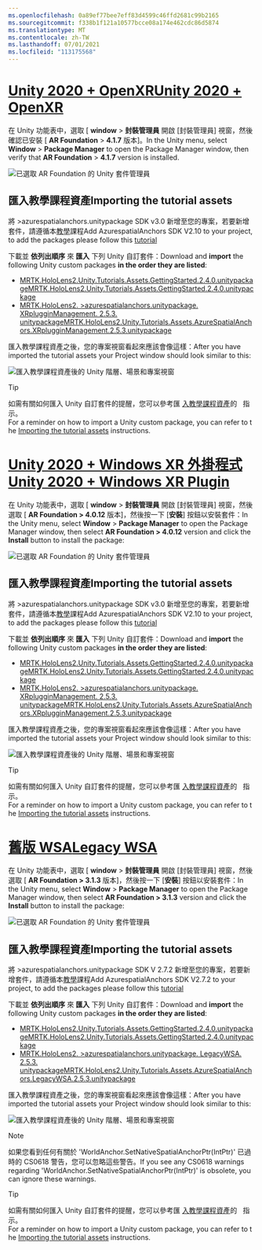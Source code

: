```yaml
---
ms.openlocfilehash: 0a89ef77bee7eff83d4599c46ffd2681c99b2165
ms.sourcegitcommit: f338b1f121a10577bcce08a174e462cdc86d5874
ms.translationtype: MT
ms.contentlocale: zh-TW
ms.lasthandoff: 07/01/2021
ms.locfileid: "113175568"
---
```

# <a name="unity-2020--openxr"></a>[<span data-ttu-id="69ba6-101">Unity 2020 + OpenXR</span><span class="sxs-lookup"><span data-stu-id="69ba6-101">Unity 2020 + OpenXR</span></span>](#tab/openxr)

<span data-ttu-id="69ba6-102">在 Unity 功能表中，選取 [ **window**  >  **封裝管理員** 開啟 [封裝管理員] 視窗，然後確認已安裝 [ **AR Foundation**  >  **4.1.7** 版本]。</span><span class="sxs-lookup"><span data-stu-id="69ba6-102">In the Unity menu, select **Window** > **Package Manager** to open the Package Manager window, then verify that **AR Foundation** > **4.1.7** version is installed.</span></span>

![已選取 AR Foundation 的 Unity 套件管理員](../images/mr-learning-asa/asa-02-section3-step1-1-OpenXR.png)

## <a name="importing-the-tutorial-assets"></a><span data-ttu-id="69ba6-104">匯入教學課程資產</span><span class="sxs-lookup"><span data-stu-id="69ba6-104">Importing the tutorial assets</span></span>

<span data-ttu-id="69ba6-105">將 >azurespatialanchors.unitypackage SDK v3.0 新增至您的專案，若要新增套件，請遵循本[教學](/azure/spatial-anchors/how-tos/setup-unity-project?tabs=UPMPackage)課程</span><span class="sxs-lookup"><span data-stu-id="69ba6-105">Add AzurespatialAnchors SDK V2.10 to your project, to add the packages please follow this [tutorial](/azure/spatial-anchors/how-tos/setup-unity-project?tabs=UPMPackage)</span></span>

<span data-ttu-id="69ba6-106">下載並 **依列出順序** 來 **匯入** 下列 Unity 自訂套件：</span><span class="sxs-lookup"><span data-stu-id="69ba6-106">Download and **import** the following Unity custom packages **in the order they are listed**:</span></span>

* [<span data-ttu-id="69ba6-107">MRTK.HoloLens2.Unity.Tutorials.Assets.GettingStarted.2.4.0.unitypackage</span><span class="sxs-lookup"><span data-stu-id="69ba6-107">MRTK.HoloLens2.Unity.Tutorials.Assets.GettingStarted.2.4.0.unitypackage</span></span>](https://github.com/microsoft/MixedRealityLearning/releases/download/getting-started-v2.4.0/MRTK.HoloLens2.Unity.Tutorials.Assets.GettingStarted.2.4.0.unitypackage)
* [<span data-ttu-id="69ba6-108">MRTK.HoloLens2. >azurespatialanchors.unitypackage. XRplugginManagement. 2.5.3. unitypackage</span><span class="sxs-lookup"><span data-stu-id="69ba6-108">MRTK.HoloLens2.Unity.Tutorials.Assets.AzureSpatialAnchors.XRplugginManagement.2.5.3.unitypackage</span></span>](https://github.com/microsoft/MixedRealityLearning/releases/download/azure-spatial-anchors-v2.5.3.1/MRTK.HoloLens2.Unity.Tutorials.Assets.AzureSpatialAnchors.XRplugginManagement.2.5.3.unitypackage)

<span data-ttu-id="69ba6-109">匯入教學課程資產之後，您的專案視窗看起來應該會像這樣：</span><span class="sxs-lookup"><span data-stu-id="69ba6-109">After you have imported the tutorial assets your Project window should look similar to this:</span></span>

![匯入教學課程資產後的 Unity 階層、場景和專案視窗](../images/mr-learning-asa/asa-02-section3-step1-2-OpenXR.png)

> [!TIP]
> <span data-ttu-id="69ba6-111">如需有關如何匯入 Unity 自訂套件的提醒，您可以參考匯 [入教學課程資產](../mr-learning-base-04.md#importing-the-tutorial-assets)的   指示。</span><span class="sxs-lookup"><span data-stu-id="69ba6-111">For a reminder on how to import a Unity custom package, you can refer to the [Importing the tutorial assets](../mr-learning-base-04.md#importing-the-tutorial-assets) instructions.</span></span>

# <a name="unity-2020--windows-xr-plugin"></a>[<span data-ttu-id="69ba6-112">Unity 2020 + Windows XR 外掛程式</span><span class="sxs-lookup"><span data-stu-id="69ba6-112">Unity 2020 + Windows XR Plugin</span></span>](#tab/winxr)

<span data-ttu-id="69ba6-113">在 Unity 功能表中，選取 [ **window**  >  **封裝管理員** 開啟 [封裝管理員] 視窗，然後選取 [ **AR Foundation > 4.0.12** 版本]，然後按一下 [**安裝**] 按鈕以安裝套件：</span><span class="sxs-lookup"><span data-stu-id="69ba6-113">In the Unity menu, select **Window** > **Package Manager** to open the Package Manager window, then select **AR Foundation > 4.0.12** version and click the **Install** button to install the package:</span></span>

![已選取 AR Foundation 的 Unity 套件管理員](../images/mr-learning-asa/asa-02-section3-step1-1-XRSDK.png)

## <a name="importing-the-tutorial-assets"></a><span data-ttu-id="69ba6-115">匯入教學課程資產</span><span class="sxs-lookup"><span data-stu-id="69ba6-115">Importing the tutorial assets</span></span>

<span data-ttu-id="69ba6-116">將 >azurespatialanchors.unitypackage SDK v3.0 新增至您的專案，若要新增套件，請遵循本[教學](/azure/spatial-anchors/how-tos/setup-unity-project?tabs=UPMPackage)課程</span><span class="sxs-lookup"><span data-stu-id="69ba6-116">Add AzurespatialAnchors SDK V2.10 to your project, to add the packages please follow this [tutorial](/azure/spatial-anchors/how-tos/setup-unity-project?tabs=UPMPackage)</span></span>

<span data-ttu-id="69ba6-117">下載並 **依列出順序** 來 **匯入** 下列 Unity 自訂套件：</span><span class="sxs-lookup"><span data-stu-id="69ba6-117">Download and **import** the following Unity custom packages **in the order they are listed**:</span></span>

* [<span data-ttu-id="69ba6-118">MRTK.HoloLens2.Unity.Tutorials.Assets.GettingStarted.2.4.0.unitypackage</span><span class="sxs-lookup"><span data-stu-id="69ba6-118">MRTK.HoloLens2.Unity.Tutorials.Assets.GettingStarted.2.4.0.unitypackage</span></span>](https://github.com/microsoft/MixedRealityLearning/releases/download/getting-started-v2.4.0/MRTK.HoloLens2.Unity.Tutorials.Assets.GettingStarted.2.4.0.unitypackage)
* [<span data-ttu-id="69ba6-119">MRTK.HoloLens2. >azurespatialanchors.unitypackage. XRplugginManagement. 2.5.3. unitypackage</span><span class="sxs-lookup"><span data-stu-id="69ba6-119">MRTK.HoloLens2.Unity.Tutorials.Assets.AzureSpatialAnchors.XRplugginManagement.2.5.3.unitypackage</span></span>](https://github.com/microsoft/MixedRealityLearning/releases/download/azure-spatial-anchors-v2.5.3.1/MRTK.HoloLens2.Unity.Tutorials.Assets.AzureSpatialAnchors.XRplugginManagement.2.5.3.unitypackage)

<span data-ttu-id="69ba6-120">匯入教學課程資產之後，您的專案視窗看起來應該會像這樣：</span><span class="sxs-lookup"><span data-stu-id="69ba6-120">After you have imported the tutorial assets your Project window should look similar to this:</span></span>

![匯入教學課程資產後的 Unity 階層、場景和專案視窗](../images/mr-learning-asa/asa-02-section3-step1-2-XRSDK.PNG)

> [!TIP]
> <span data-ttu-id="69ba6-122">如需有關如何匯入 Unity 自訂套件的提醒，您可以參考匯 [入教學課程資產](../mr-learning-base-04.md#importing-the-tutorial-assets)的   指示。</span><span class="sxs-lookup"><span data-stu-id="69ba6-122">For a reminder on how to import a Unity custom package, you can refer to the [Importing the tutorial assets](../mr-learning-base-04.md#importing-the-tutorial-assets) instructions.</span></span>

# <a name="legacy-wsa"></a>[<span data-ttu-id="69ba6-123">舊版 WSA</span><span class="sxs-lookup"><span data-stu-id="69ba6-123">Legacy WSA</span></span>](#tab/wsa)

<span data-ttu-id="69ba6-124">在 Unity 功能表中，選取 [ **window**  >  **封裝管理員** 開啟 [封裝管理員] 視窗，然後選取 [ **AR Foundation > 3.1.3** 版本]，然後按一下 [**安裝**] 按鈕以安裝套件：</span><span class="sxs-lookup"><span data-stu-id="69ba6-124">In the Unity menu, select **Window** > **Package Manager** to open the Package Manager window, then select **AR Foundation > 3.1.3** version and click the **Install** button to install the package:</span></span>

![已選取 AR Foundation 的 Unity 套件管理員](../images/mr-learning-asa/asa-02-section3-step1-1-Legacy.png)

## <a name="importing-the-tutorial-assets"></a><span data-ttu-id="69ba6-126">匯入教學課程資產</span><span class="sxs-lookup"><span data-stu-id="69ba6-126">Importing the tutorial assets</span></span>

<span data-ttu-id="69ba6-127">將 >azurespatialanchors.unitypackage SDK V 2.7.2 新增至您的專案，若要新增套件，請遵循本[教學](/azure/spatial-anchors/how-tos/setup-unity-project?tabs=UPMPackage)課程</span><span class="sxs-lookup"><span data-stu-id="69ba6-127">Add AzurespatialAnchors SDK V2.7.2 to your project, to add the packages please follow this [tutorial](/azure/spatial-anchors/how-tos/setup-unity-project?tabs=UPMPackage)</span></span>

<span data-ttu-id="69ba6-128">下載並 **依列出順序** 來 **匯入** 下列 Unity 自訂套件：</span><span class="sxs-lookup"><span data-stu-id="69ba6-128">Download and **import** the following Unity custom packages **in the order they are listed**:</span></span>

* [<span data-ttu-id="69ba6-129">MRTK.HoloLens2.Unity.Tutorials.Assets.GettingStarted.2.4.0.unitypackage</span><span class="sxs-lookup"><span data-stu-id="69ba6-129">MRTK.HoloLens2.Unity.Tutorials.Assets.GettingStarted.2.4.0.unitypackage</span></span>](https://github.com/microsoft/MixedRealityLearning/releases/download/getting-started-v2.4.0/MRTK.HoloLens2.Unity.Tutorials.Assets.GettingStarted.2.4.0.unitypackage)
* [<span data-ttu-id="69ba6-130">MRTK.HoloLens2. >azurespatialanchors.unitypackage. LegacyWSA. 2.5.3. unitypackage</span><span class="sxs-lookup"><span data-stu-id="69ba6-130">MRTK.HoloLens2.Unity.Tutorials.Assets.AzureSpatialAnchors.LegacyWSA.2.5.3.unitypackage</span></span>](https://github.com/microsoft/MixedRealityLearning/releases/download/azure-spatial-anchors-v2.5.3.1/MRTK.HoloLens2.Unity.Tutorials.Assets.AzureSpatialAnchors.LegacyWSA.2.5.3.unitypackage)

<span data-ttu-id="69ba6-131">匯入教學課程資產之後，您的專案視窗看起來應該會像這樣：</span><span class="sxs-lookup"><span data-stu-id="69ba6-131">After you have imported the tutorial assets your Project window should look similar to this:</span></span>

![匯入教學課程資產後的 Unity 階層、場景和專案視窗](../images/mr-learning-asa/asa-02-section3-step1-2-Legacy.png)

> [!NOTE]
> <span data-ttu-id="69ba6-133">如果您看到任何有關於 'WorldAnchor.SetNativeSpatialAnchorPtr(IntPtr)' 已過時的 CS0618 警告，您可以忽略這些警告。</span><span class="sxs-lookup"><span data-stu-id="69ba6-133">If you see any CS0618 warnings regarding 'WorldAnchor.SetNativeSpatialAnchorPtr(IntPtr)' is obsolete, you can ignore these warnings.</span></span>

> [!TIP]
> <span data-ttu-id="69ba6-134">如需有關如何匯入 Unity 自訂套件的提醒，您可以參考匯 [入教學課程資產](../mr-learning-base-04.md#importing-the-tutorial-assets)的   指示。</span><span class="sxs-lookup"><span data-stu-id="69ba6-134">For a reminder on how to import a Unity custom package, you can refer to the [Importing the tutorial assets](../mr-learning-base-04.md#importing-the-tutorial-assets) instructions.</span></span>
